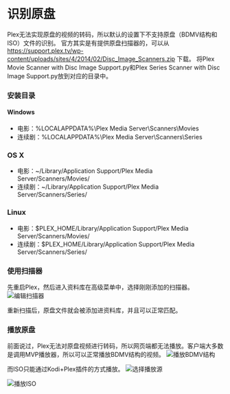 # 识别原盘
Plex无法实现原盘的视频的转码，所以默认的设置下不支持原盘（BDMV结构和ISO）文件的识别。
官方其实是有提供原盘扫描器的，可以从 https://support.plex.tv/wp-content/uploads/sites/4/2014/02/Disc_Image_Scanners.zip 下载。
将Plex Movie Scanner with Disc Image Support.py和Plex Series Scanner with Disc Image Support.py放到对应的目录中。

### 安装目录
#### Windows
- 电影：%LOCALAPPDATA%\Plex Media Server\Scanners\Movies
- 连续剧：%LOCALAPPDATA%\Plex Media Server\Scanners\Series

### OS X
- 电影：~/Library/Application Support/Plex Media Server/Scanners/Movies/
- 连续剧：~/Library/Application Support/Plex Media Server/Scanners/Series/

### Linux
- 电影：$PLEX_HOME/Library/Application Support/Plex Media Server/Scanners/Movies/
- 连续剧：$PLEX_HOME/Library/Application Support/Plex Media Server/Scanners/Series/

### 使用扫描器
先重启Plex，然后进入资料库在高级菜单中，选择刚刚添加的扫描器。
![编辑扫描器](https://p.sda1.dev/5/e6850205e4a169de92831d8a5ec26070/image.png)

重新扫描后，原盘文件就会被添加进资料库，并且可以正常匹配。

### 播放原盘
前面说过，Plex无法对原盘视频进行转码，所以网页端都无法播放。客户端大多数是调用MVP播放器，所以可以正常播放BDMV结构的视频。
![播放BDMV结构](https://img70.pixhost.to/images/115/277688846_screenshot-2022-04-12-210104.png)

而ISO只能通过Kodi+Plex插件的方式播放。
![选择播放源](https://img70.pixhost.to/images/115/277688783_.png)

![播放ISO](https://img70.pixhost.to/images/115/277688780_.png)
